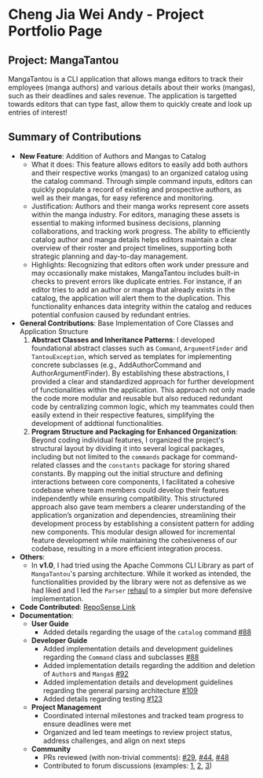 # Cheng Jia Wei Andy - Project Portfolio Page
## Project: MangaTantou
MangaTantou is a CLI application that allows manga editors to track their employees (manga authors) 
and various details about their works (mangas), such as their deadlines and sales revenue. The application
is targetted towards editors that can type fast, allow them to quickly create and look up entries of interest!

## Summary of Contributions
- **New Feature**: Addition of Authors and Mangas to Catalog
  - What it does: This feature allows editors to easily add both authors and their respective works (mangas) to an 
  organized catalog using the catalog command. Through simple command inputs, editors can quickly populate a record 
  of existing and prospective authors, as well as their mangas, for easy reference and monitoring.
  - Justification: Authors and their manga works represent core assets within the manga industry. For editors, 
  managing these assets is essential to making informed business decisions, planning collaborations, and tracking 
  work progress. The ability to efficiently catalog author and manga details helps editors maintain a clear overview 
  of their roster and project timelines, supporting both strategic planning and day-to-day management.
  - Highlights: Recognizing that editors often work under pressure and may occasionally make mistakes, MangaTantou 
  includes built-in checks to prevent errors like duplicate entries. For instance, if an editor tries to add an 
  author or manga that already exists in the catalog, the application will alert them to the duplication. This 
  functionality enhances data integrity within the catalog and reduces potential confusion caused by redundant entries.
- **General Contributions**: Base Implementation of Core Classes and Application Structure
  1. **Abstract Classes and Inheritance Patterns**: I developed foundational abstract classes such as `Command`, 
  `ArgumentFinder` and `TantouException`, which served as templates for implementing concrete subclasses 
  (e.g., AddAuthorCommand and AuthorArgumentFinder). By establishing these abstractions, I provided a clear and 
  standardized approach for further development of functionalities within the application. This approach not only made the 
  code more modular and reusable but also reduced redundant code by centralizing common logic, which my teammates 
  could then easily extend in their respective features, simplifying the development of addtional functionalities.
  2. **Program Structure and Packaging for Enhanced Organization**: Beyond coding individual features, I organized the
  project's structural layout by dividing it into several logical packages, including but not limited to the `commands` package for 
  command-related classes and the `constants` package for storing shared constants. By mapping out the initial structure and defining 
  interactions between core components, I facilitated a cohesive codebase where team members could develop their features independently 
  while ensuring compatibility. This structured approach also gave team members a clearer understanding of the application’s organization and dependencies, 
  streamlining their development process by establishing a consistent pattern for adding new components. This modular design allowed for incremental feature 
  development while maintaining the cohesiveness of our codebase, resulting in a more efficient integration process.
- **Others**:
  - In **v1.0**, I had tried using the Apache Commons CLI Library as part of `MangaTantou`'s parsing architecture. While it worked as intended,
    the functionalities provided by the library were not as defensive as we had liked and I led the `Parser` [rehaul](https://github.com/AY2425S1-CS2113-T10-3/tp/pull/63) to a
    simpler but more defensive implementation.
- **Code Contributed**: [RepoSense Link](https://nus-cs2113-ay2425s1.github.io/tp-dashboard/?search=andy&sort=groupTitle&sortWithin=title&timeframe=commit&mergegroup=&groupSelect=groupByRepos&breakdown=true&checkedFileTypes=docs~functional-code~test-code~other&since=2024-09-20&tabOpen=true&tabType=authorship&tabAuthor=averageandyyy&tabRepo=AY2425S1-CS2113-T10-3%2Ftp%5Bmaster%5D&authorshipIsMergeGroup=false&authorshipFileTypes=docs~functional-code~test-code~other&authorshipIsBinaryFileTypeChecked=false&authorshipIsIgnoredFilesChecked=false)
- **Documentation**:
  - **User Guide**
    - Added details regarding the usage of the `catalog` command [#88](https://github.com/AY2425S1-CS2113-T10-3/tp/pull/88/)
  - **Developer Guide**
    - Added implementation details and development guidelines regarding the `Command` class and subclasses [#88](https://github.com/AY2425S1-CS2113-T10-3/tp/pull/88/)
    - Added implementation details regarding the addition and deletion of `Author`s and `Manga`s [#92](https://github.com/AY2425S1-CS2113-T10-3/tp/pull/92)
    - Added implementation details and development guidelines regarding the general parsing architecture [#109](https://github.com/AY2425S1-CS2113-T10-3/tp/pull/109)
    - Added details regarding testing [#123](https://github.com/AY2425S1-CS2113-T10-3/tp/pull/123)
  - **Project Management**
    - Coordinated internal milestones and tracked team progress to ensure deadlines were met
    - Organized and led team meetings to review project status, address challenges, and align on next steps
  - **Community**
    - PRs reviewed (with non-trivial comments): [#29](https://github.com/AY2425S1-CS2113-T10-3/tp/pull/29), [#44](https://github.com/AY2425S1-CS2113-T10-3/tp/pull/44), [#48](https://github.com/AY2425S1-CS2113-T10-3/tp/pull/48)
    - Contributed to forum discussions (examples: [1](https://github.com/nus-cs2113-AY2425S1/forum/issues/14#issuecomment-2335161310), [2](https://github.com/nus-cs2113-AY2425S1/forum/issues/23), [3](https://github.com/nus-cs2113-AY2425S1/forum/issues/35))